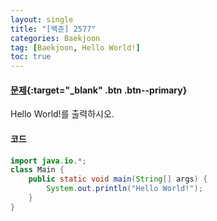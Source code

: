 ```yaml
---
layout: single
title: "[백준] 2577"
categories: Baekjoon
tag: [Baekjoon, Hello World!]
toc: true
---
```


#### [문제](https://www.acmicpc.net/problem/2557){:target="_blank" .btn .btn--primary}
Hello World!를 출력하시오.

#### 코드
```java
import java.io.*; 
class Main {
    public static void main(String[] args) {
        System.out.println("Hello World!");
    }
}
```
